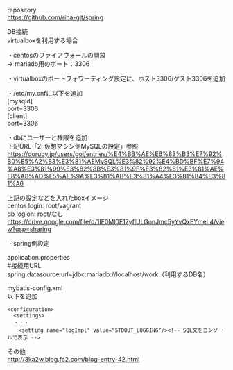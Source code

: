 repository  
https://github.com/riha-git/spring  

DB接続  
virtualboxを利用する場合  

・centosのファイアウォールの開放  
-> mariadb用のポート：3306  
  
・virtualboxのポートフォワーディング設定に、ホスト3306/ゲスト3306を追加  

・/etc/my.cnfに以下を追加  
[mysqld]  
port=3306  
[client]  
port=3306  

・dbにユーザーと権限を追加  
下記URL「2. 仮想マシン側MySQLの設定」参照
https://doruby.jp/users/goi/entries/%E4%BB%AE%E6%83%B3%E7%92%B0%E5%A2%83%E3%81%AEMySQL%E3%82%92%E4%BD%BF%E7%94%A8%E3%81%99%E3%82%8B%E3%81%9F%E3%82%81%E3%81%AE%E8%A8%AD%E5%AE%9A%E3%81%AB%E3%81%A4%E3%81%84%E3%81%A6

上記の設定などを入れたboxイメージ  
centos login: root/vagrant  
db logion: root/なし  
https://drive.google.com/file/d/1IF0Ml0E17yflULGonJmc5yYvQxEYmeL4/view?usp=sharing

・spring側設定  

application.properties  
#接続用URL  
spring.datasource.url=jdbc:mariadb://localhost/work（利用するDB名）

mybatis-config.xml  
以下を追加  
```
<configuration>  
  <settings>  
  ・・・
　  <setting name="logImpl" value="STDOUT_LOGGING"/><!-- SQL文をコンソールで表示 -->  
```

その他  
http://3ka2w.blog.fc2.com/blog-entry-42.html
